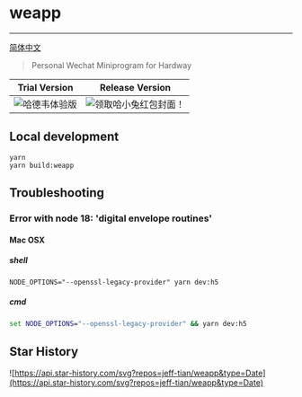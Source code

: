 # weapp

---

[简体中文](README_zh-CN.md)

> Personal Wechat Miniprogram for Hardway

| Trial Version                                   | Release Version                                      |
|-------------------------------------------------|------------------------------------------------------|
| ![哈德韦体验版](https://i1.lensdump.com/i/Rg0UAq.jpg) | ![领取哈小兔红包封面！](https://i3.lensdump.com/i/RxSMhA.jpeg) |

## Local development

```shell
yarn 
yarn build:weapp
```

## Troubleshooting

### Error with node 18: 'digital envelope routines'

#### Mac OSX

##### shell

```shell
NODE_OPTIONS="--openssl-legacy-provider" yarn dev:h5
```

##### cmd

```cmd
set NODE_OPTIONS="--openssl-legacy-provider" && yarn dev:h5
```

## Star History

![https://api.star-history.com/svg?repos=jeff-tian/weapp&type=Date](https://api.star-history.com/svg?repos=jeff-tian/weapp&type=Date)
